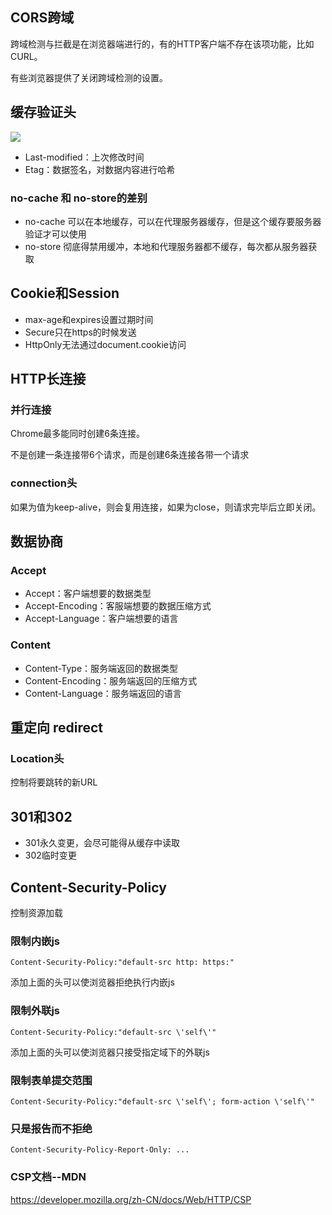 ## CORS跨域

跨域检测与拦截是在浏览器端进行的，有的HTTP客户端不存在该项功能，比如CURL。

有些浏览器提供了关闭跨域检测的设置。



## 缓存验证头

![](https://s1.ax1x.com/2020/08/24/dB7l7t.png)

* Last-modified：上次修改时间
* Etag：数据签名，对数据内容进行哈希



### no-cache 和 no-store的差别

* no-cache 可以在本地缓存，可以在代理服务器缓存，但是这个缓存要服务器验证才可以使用
* no-store 彻底得禁用缓冲，本地和代理服务器都不缓存，每次都从服务器获取





## Cookie和Session

* max-age和expires设置过期时间
* Secure只在https的时候发送
* HttpOnly无法通过document.cookie访问





## HTTP长连接

### 并行连接

Chrome最多能同时创建6条连接。

不是创建一条连接带6个请求，而是创建6条连接各带一个请求



### connection头

如果为值为keep-alive，则会复用连接，如果为close，则请求完毕后立即关闭。





## 数据协商

### Accept

* Accept：客户端想要的数据类型
* Accept-Encoding：客服端想要的数据压缩方式
* Accept-Language：客户端想要的语言



### Content

* Content-Type：服务端返回的数据类型
* Content-Encoding：服务端返回的压缩方式
* Content-Language：服务端返回的语言





## 重定向 redirect

### Location头

控制将要跳转的新URL



## 301和302

* 301永久变更，会尽可能得从缓存中读取
* 302临时变更





## Content-Security-Policy

 控制资源加载



### 限制内嵌js

```
Content-Security-Policy:"default-src http: https:"
```

添加上面的头可以使浏览器拒绝执行内嵌js



### 限制外联js

```
Content-Security-Policy:"default-src \'self\'"
```

添加上面的头可以使浏览器只接受指定域下的外联js



### 限制表单提交范围

```
Content-Security-Policy:"default-src \'self\'; form-action \'self\'"
```



### 只是报告而不拒绝

```
Content-Security-Policy-Report-Only: ...
```





### CSP文档--MDN

https://developer.mozilla.org/zh-CN/docs/Web/HTTP/CSP